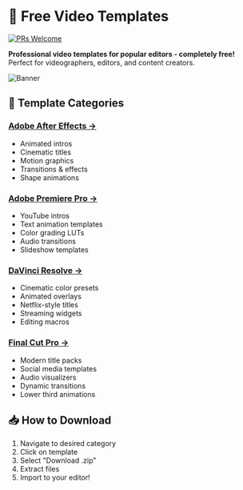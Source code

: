 # 🎥 Free Video Templates

[![PRs Welcome](https://img.shields.io/badge/PRs-welcome-brightgreen.svg)](http://makeapullrequest.com)

**Professional video templates for popular editors - completely free!**  
Perfect for videographers, editors, and content creators.

![Banner](https://i.imgur.com/wxlsv2r.png) 

## 🚀 Template Categories

### [Adobe After Effects →](https://motionitems.com/browse/free-after-effects-templates/)
- Animated intros
- Cinematic titles
- Motion graphics
- Transitions & effects
- Shape animations

### [Adobe Premiere Pro →](https://motionitems.com/browse/free-premiere-pro-templates/)
- YouTube intros
- Text animation templates
- Color grading LUTs
- Audio transitions
- Slideshow templates

### [DaVinci Resolve →](https://motionitems.com/browse/free-davinci-resolve-templates/)
- Cinematic color presets
- Animated overlays
- Netflix-style titles
- Streaming widgets
- Editing macros

### [Final Cut Pro →](https://motionitems.com/browse/free-final-cut-pro-templates/)
- Modern title packs
- Social media templates
- Audio visualizers
- Dynamic transitions
- Lower third animations

## 📥 How to Download
1. Navigate to desired category
2. Click on template
3. Select "Download .zip"
4. Extract files
5. Import to your editor!
